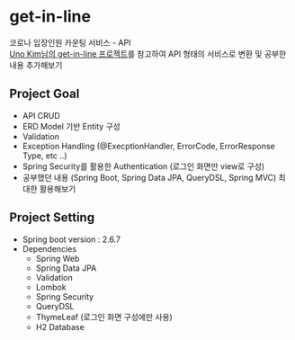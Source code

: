 # get-in-line
코로나 입장인원 카운팅 서비스 - API                  
[Uno Kim님의 get-in-line 프로젝트](https://github.com/djkeh/get-in-line)를 참고하여 API 형태의 서비스로 변환 및 공부한 내용 추가해보기                 

## Project Goal
- API CRUD
- ERD Model 기반 Entity 구성
- Validation
- Exception Handling (@ExecptionHandler, ErrorCode, ErrorResponse Type, etc ..)
- Spring Security를 활용한 Authentication (로그인 화면만 view로 구성)
- 공부했던 내용 (Spring Boot, Spring Data JPA, QueryDSL, Spring MVC) 최대한 활용해보기

## Project Setting              
* Spring boot version : 2.6.7                   
* Dependencies
  - Spring Web
  - Spring Data JPA
  - Validation
  - Lombok
  - Spring Security
  - QueryDSL
  - ThymeLeaf (로그인 화면 구성에만 사용)
  - H2 Database   
